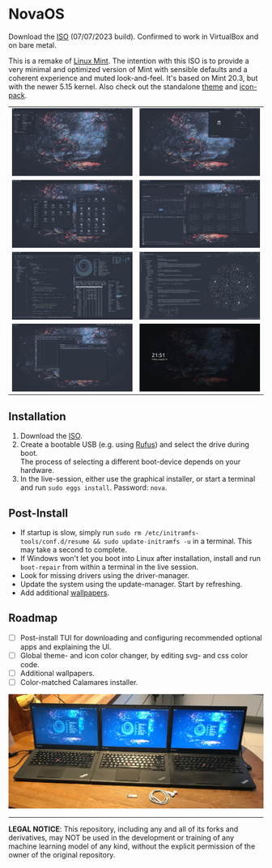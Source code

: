 # NovaOS
Download the [ISO](https://drive.google.com/drive/folders/1PxN_xtd-8F6M6SU2Ia1yOs4M1Mpy6arj?usp=sharing) (07/07/2023 build). Confirmed to work in VirtualBox and on bare metal.

This is a remake of [Linux Mint](https://linuxmint.com). The intention with this ISO is to provide a very minimal and optimized version of Mint with sensible defaults and a coherent experience and muted look-and-feel. It's based on Mint 20.3, but with the newer 5.15 kernel. Also check out the standalone [theme](https://github.com/NicklasVraa/Nova-galactic-theme) and [icon-pack](https://github.com/NicklasVraa/Nova-galactic-icons).

|                                   |                           |
|-----------------------------------|---------------------------|
| ![alt](meta/desktop.png)          | ![alt](meta/applet.png)   |
| ![alt](meta/files_settings.png)   | ![alt](meta/os_apps.png)  |
| ![alt](meta/code_term.png)        | ![alt](meta/obsidian.png) |
| ![alt](meta/browser_inkscape.png) | ![alt](meta/lock.png)     |

## Installation
1. Download the [ISO](https://drive.google.com/drive/folders/1PxN_xtd-8F6M6SU2Ia1yOs4M1Mpy6arj?usp=sharing).
2. Create a bootable USB (e.g. using [Rufus](https://rufus.ie/en/)) and select the drive during boot. \
   The process of selecting a different boot-device depends on your hardware.
3. In the live-session, either use the graphical installer, or start a terminal and run `sudo eggs install`. Password: `nova`.

## Post-Install
- If startup is slow, simply run `sudo rm /etc/initramfs-tools/conf.d/resume && sudo update-initramfs -u` in a terminal. This may take a second to complete.
- If Windows won't let you boot into Linux after installation, install and run `boot-repair` from within a terminal in the live session.
- Look for missing drivers using the driver-manager.
- Update the system using the update-manager. Start by refreshing.
- Add additional [wallpapers](https://drive.google.com/drive/folders/1PxN_xtd-8F6M6SU2Ia1yOs4M1Mpy6arj?usp=sharing).

## Roadmap
- [ ] Post-install TUI for downloading and configuring recommended optional apps and explaining the UI.
- [ ] Global theme- and icon color changer, by editing svg- and css color code.
- [ ] Additional wallpapers.
- [ ] Color-matched Calamares installer.

![showcase](meta/showcase.JPG)

---
**LEGAL NOTICE**: This repository, including any and all of its forks and derivatives, may NOT be used in the development or training of any machine learning model of any kind, without the explicit permission of the owner of the original repository.
